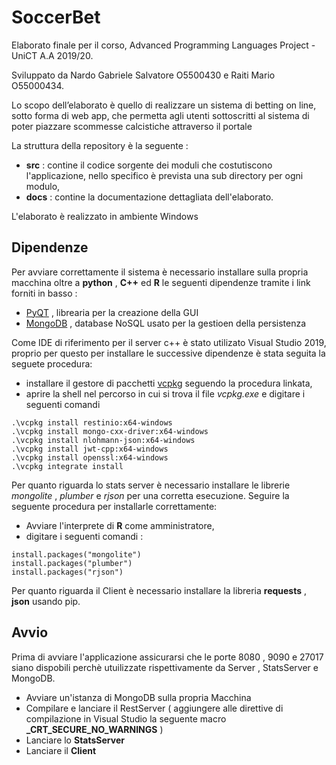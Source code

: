 # SoccerBet
Elaborato finale per il corso, Advanced Programming Languages Project  - UniCT A.A 2019/20. 

Sviluppato da Nardo Gabriele Salvatore O5500430 e Raiti Mario O55000434.

Lo scopo dell’elaborato è quello di realizzare un sistema di betting on line, sotto forma di web app, che permetta agli utenti sottoscritti  al sistema di poter piazzare scommesse calcistiche attraverso il portale

La struttura della repository è la seguente :

- **src** : contine il codice sorgente dei moduli che costutiscono l'applicazione, nello specifico è prevista una sub directory per ogni modulo,
- **docs** : contine la documentazione dettagliata dell'elaborato.

L'elaborato è realizzato in ambiente Windows

## Dipendenze
Per avviare correttamente il sistema è necessario installare sulla propria macchina oltre a **python** , **C++** ed **R** le seguenti dipendenze tramite i link forniti in basso : 

- [PyQT](https://www.learnpyqt.com/installation/) , librearia per la creazione della GUI
- [MongoDB](https://docs.mongodb.com/manual/tutorial/install-mongodb-on-windows/) , database NoSQL usato per la gestioen della persistenza

Come IDE di riferimento per il server c++ è stato utilizato Visual Studio 2019, proprio per questo per installare le successive dipendenze è stata seguita la seguete procedura:

- installare il gestore di pacchetti [vcpkg](https://github.com/Microsoft/vcpkg) seguendo la procedura linkata,
- aprire la shell nel percorso in cui si trova il file _vcpkg.exe_ e digitare i seguenti comandi

```[shell]
.\vcpkg install restinio:x64-windows
.\vcpkg install mongo-cxx-driver:x64-windows
.\vcpkg install nlohmann-json:x64-windows
.\vcpkg install jwt-cpp:x64-windows
.\vcpkg install openssl:x64-windows
.\vcpkg integrate install
```
Per quanto riguarda lo stats server è necessario installare le librerie _mongolite_ , _plumber_ e _rjson_  per una corretta esecuzione. Seguire la seguente procedura per installarle correttamente:

- Avviare l'interprete di **R** come amministratore,
- digitare i seguenti comandi :

```[R]
install.packages("mongolite")
install.packages("plumber")
install.packages("rjson")
```

Per quanto riguarda il Client è necessario installare la libreria __requests__ , __json__ usando pip.

## Avvio
Prima di avviare l'applicazione assicurarsi che le porte 8080 , 9090 e 27017 siano dispobili perchè utuilizzate rispettivamente da Server , StatsServer e MongoDB.

- Avviare un'istanza di MongoDB sulla propria Macchina
- Compilare e lanciare il RestServer ( aggiungere alle direttive di compilazione in Visual Studio la seguente macro **_CRT_SECURE_NO_WARNINGS** )
- Lanciare lo **StatsServer**
- Lanciare il **Client**
